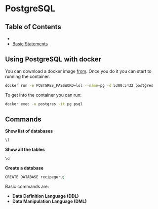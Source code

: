 # PostgreSQL

## Table of Contents
  * 
  * [Basic Statements](#basic-statements)

## Using PostgreSQL with docker
You can download a docker image [from](https://hub.docker.com/_/postgres/). Once you do it you can start to running the container.
```bash
docker run -e POSTGRES_PASSWORD=lol --name=pg -d 5300:5432 postgres
```
To get into the container you can run:
```bash
docker exec -u postgres -it pg psql
```
## Commands
**Show list of databases**
```bash
\l
```
**Show all the tables**
```bash
\d
```
**Create a database**
```bash
CREATE DATABASE recipeguru;
```

Basic commands are:
  * **Data Definition Language (DDL)**
  * **Data Manipulation Language (DML)**


